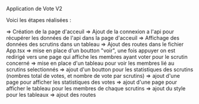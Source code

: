 Application de Vote V2

Voici les étapes réalisées :

=> Création de la page d'acceuil
=> Ajout de la connexion a l'api pour récupérer les données de l'api dans la page d'acceuil
=> Affichage des données des scrutins dans un tableau 
=> Ajout des routes dans le fichier App.tsx
=> mise en place d'un boutton "voir", une fois appuyer on est redirigé vers une page qui affiche les membres ayant voter pour le scrutin concerné
=> mise en place d'un tableau pour voir les membres lié au scrutins selectionnés
=> ajout d'un boutton pour les statistiques des scrutins (nombres total de votes, et nombre de vote par scrutins)
=> ajout d'une page pour afficher les statistiques des votes
=> ajout d'une page pour afficher le tableau pour les membres de chaque scrutins
=> ajout du style pour les tableaux 
=> ajout des routes
